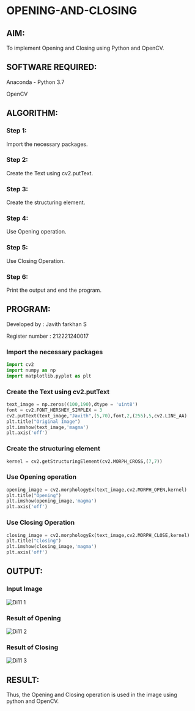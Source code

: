 # OPENING-AND-CLOSING

## AIM:
To implement Opening and Closing using Python and OpenCV.

## SOFTWARE REQUIRED:
Anaconda - Python 3.7

OpenCV
## ALGORITHM:
### Step 1:
Import the necessary packages.

### Step 2:
Create the Text using cv2.putText.

### Step 3:
Create the structuring element.

### Step 4:
Use Opening operation.

### Step 5:
Use Closing Operation.

### Step 6:
Print the output and end the program.
## PROGRAM:
Developed by : Javith farkhan S

Register number : 212221240017
### Import the necessary packages
```python
import cv2
import numpy as np
import matplotlib.pyplot as plt
```
### Create the Text using cv2.putText
```python
text_image = np.zeros((100,190),dtype = 'uint8')
font = cv2.FONT_HERSHEY_SIMPLEX = 3
cv2.putText(text_image,"Javith",(5,70),font,2,(255),5,cv2.LINE_AA)
plt.title("Original Image")
plt.imshow(text_image,'magma')
plt.axis('off')
```
### Create the structuring element
```python
kernel = cv2.getStructuringElement(cv2.MORPH_CROSS,(7,7))
```

### Use Opening operation
```python
opening_image = cv2.morphologyEx(text_image,cv2.MORPH_OPEN,kernel)
plt.title("Opening")
plt.imshow(opening_image,'magma')
plt.axis('off')
```
### Use Closing Operation
```python
closing_image = cv2.morphologyEx(text_image,cv2.MORPH_CLOSE,kernel)
plt.title("Closing")
plt.imshow(closing_image,'magma')
plt.axis('off')
```

## OUTPUT:

### Input Image

![Di11 1](https://github.com/Javith-farkhan/Opening-and-Closing/assets/94296805/02c7cbc5-9220-43c7-bd04-936c25214bb8)


### Result of Opening

![Di11 2](https://github.com/Javith-farkhan/Opening-and-Closing/assets/94296805/c7d15346-434f-4094-a436-cd2d203c20c3)


### Result of Closing

![Di11 3](https://github.com/Javith-farkhan/Opening-and-Closing/assets/94296805/5b52e5ef-93a1-4342-b888-9fd5851f93d1)


## RESULT:
Thus, the Opening and Closing operation is used in the image using python and OpenCV.
